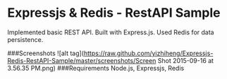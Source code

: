 # Expressjs & Redis - RestAPI Sample

Implemented basic REST API. Built with Express.js. Used Redis for data persistence. 

###Screenshots
![alt tag](https://raw.github.com/yizhiheng/Expressjs-Redis-RestAPI-Sample/master/screenshots/Screen Shot 2015-09-16 at 3.56.35 PM.png)
###Requirements
Node.js, Expressjs, Redis

